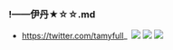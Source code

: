 ### !——伊丹★☆☆.md
- https://twitter.com/tamyfull_
![]()
![](https://pbs.twimg.com/media/EElWAfZUUAESZbB?format=jpg&name=4096x4096)
![](https://pbs.twimg.com/media/EElWAfpVUAEBeXh?format=jpg&name=4096x4096)
![](https://pbs.twimg.com/media/EAJ3mgdU4AEdo6i?format=jpg&name=4096x4096)
